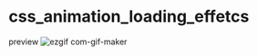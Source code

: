 # css_animation_loading_effetcs

preview
![ezgif com-gif-maker](https://user-images.githubusercontent.com/77256585/146681619-2c43d209-7fc9-4bda-9f17-731a0252be3a.gif)
